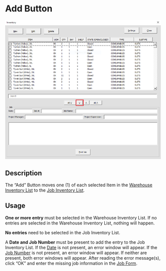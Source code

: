 # Add Button

![Alt text](/images/image17.png "Add Button")

## Description

The “Add” Button moves one (1) of each selected Item in the [Warehouse Inventory List](06_warehouse_inventory_list.md) to the [Job Inventory List](23_job_inventory_list.md).

## Usage

**One or more entry** must be selected in the Warehouse Inventory List. If no entries are selected in the Warehouse Inventory List, nothing will happen.

**No entries** need to be selected in the Job Inventory List.

A **Date and Job Number** must be present to add the entry to the Job Inventory List. If the [Date](24_date.md) is not present, an error window will appear. If the [Job Number](25_job_number.md) is not present, an error window will appear. If neither are present, both error windows will appear. After reading the error message(s), click “OK” and enter the missing job information in the [Job Form](22_job_form.md).
